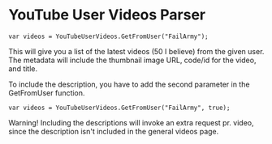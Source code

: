 ﻿# YouTube User Videos Parser

	var videos = YouTubeUserVideos.GetFromUser("FailArmy");

This will give you a list of the latest videos (50 I believe) from the given user.
The metadata will include the thumbnail image URL, code/id for the video, and title.

To include the description, you have to add the second parameter in the GetFromUser function.

	var videos = YouTubeUserVideos.GetFromUser("FailArmy", true);

Warning!
Including the descriptions will invoke an extra request pr. video, since the description isn't included in the general videos page.
